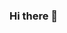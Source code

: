 ### Hi there 👋

<!--


Here are some ideas to get you started:

- 🔭 I’m currently working on building applications for my portfolio
- 🌱 I’m currently learning Javascript, HTML & CSS
- 🤔 I’m looking for help with finding an Apprenticeship that will accept a Jr. Developer eager to learn!
- 💬 Ask me about anything!
- 📫 How to reach me: [email](tpreston06@yahoo.com)
- 😄 Pronouns: She/Her
- ⚡ Fun fact: ...
-->
